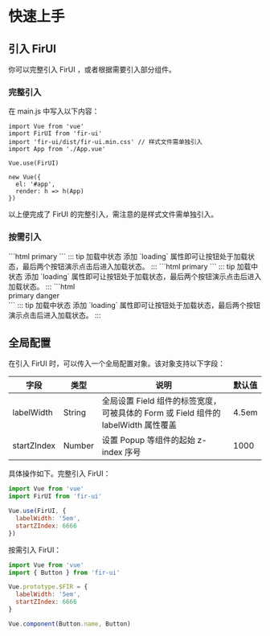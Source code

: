 # 快速上手


## 引入 FirUI

你可以完整引入 FirUI ，或者根据需要引入部分组件。


### 完整引入

在 main.js 中写入以下内容：

```js{3}
import Vue from 'vue'
import FirUI from 'fir-ui'
import 'fir-ui/dist/fir-ui.min.css' // 样式文件需单独引入
import App from './App.vue'

Vue.use(FirUI)

new Vue({
  el: '#app',
  render: h => h(App)
})
```

以上便完成了 FirUI 的完整引入，需注意的是样式文件需单独引入。


### 按需引入
<demo-area>
  <demo-box>
  ```html
  <f-button type="primary" whiteSpace>primary</f-button>
  ```
  ::: tip 加载中状态
  添加 `loading` 属性即可让按钮处于加载状态，最后两个按钮演示点击后进入加载状态。
  :::
  </demo-box>





  <demo-box>
  ```html
  <f-button type="primary" whiteSpace>primary</f-button>
  ```
  ::: tip 加载中状态
  添加 `loading` 属性即可让按钮处于加载状态，最后两个按钮演示点击后进入加载状态。
  :::
  </demo-box>

  <demo-box>
  ```html
  <div>
    <f-button type="primary" whiteSpace>primary</f-button>
    <f-button type="danger" whiteSpace>danger</f-button>
  </div>
  ```
  ::: tip 加载中状态
  添加 `loading` 属性即可让按钮处于加载状态，最后两个按钮演示点击后进入加载状态。
  :::
  </demo-box>
</demo-area>

## 全局配置

在引入 FirUI 时，可以传入一个全局配置对象。该对象支持以下字段：

字段        | 类型   | 说明                                                                              | 默认值
------------|--------|-----------------------------------------------------------------------------------|--------
labelWidth  | String | 全局设置 Field 组件的标签宽度，可被具体的 Form 或 Field 组件的 labelWidth 属性覆盖 | 4.5em
startZIndex | Number | 设置 Popup 等组件的起始 z-index 序号                                              | 1000

具体操作如下。完整引入 FirUI：

```js
import Vue from 'vue'
import FirUI from 'fir-ui'

Vue.use(FirUI, {
  labelWidth: '5em',
  startZIndex: 6666
})
```

按需引入 FirUI：

```js
import Vue from 'vue'
import { Button } from 'fir-ui'

Vue.prototype.$FIR = {
  labelWidth: '5em',
  startZIndex: 6666
}

Vue.component(Button.name, Button)
```
